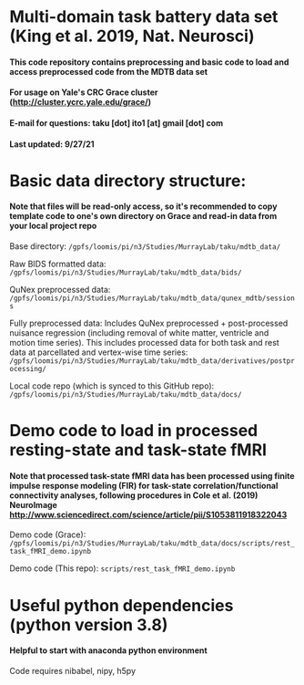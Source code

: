 # Multi-domain task battery data set (King et al. 2019, Nat. Neurosci)

#### This code repository contains preprocessing and basic code to load and access preprocessed code from the MDTB data set 
#### For usage on Yale's CRC Grace cluster (http://cluster.ycrc.yale.edu/grace/)
#### E-mail for questions: taku [dot] ito1 [at] gmail [dot] com
#### Last updated: 9/27/21


# Basic data directory structure:
#### Note that files will be read-only access, so it's recommended to copy template code to one's own directory on Grace and read-in data from your local project repo

Base directory: `/gpfs/loomis/pi/n3/Studies/MurrayLab/taku/mdtb_data/`

Raw BIDS formatted data: `/gpfs/loomis/pi/n3/Studies/MurrayLab/taku/mdtb_data/bids/`

QuNex preprocessed data: `/gpfs/loomis/pi/n3/Studies/MurrayLab/taku/mdtb_data/qunex_mdtb/sessions`

Fully preprocessed data: Includes QuNex preprocessed + post-processed nuisance regression (including removal of white matter, ventricle and motion time series). This includes processed data for both task and rest data at parcellated and vertex-wise time series: `/gpfs/loomis/pi/n3/Studies/MurrayLab/taku/mdtb_data/derivatives/postprocessing/`

Local code repo (which is synced to this GitHub repo): `/gpfs/loomis/pi/n3/Studies/MurrayLab/taku/mdtb_data/docs/`

# Demo code to load in processed resting-state and task-state fMRI
#### Note that processed task-state fMRI data has been processed using finite impulse response modeling (FIR) for task-state correlation/functional connectivity analyses, following procedures in Cole et al. (2019) NeuroImage http://www.sciencedirect.com/science/article/pii/S1053811918322043

Demo code (Grace): `/gpfs/loomis/pi/n3/Studies/MurrayLab/taku/mdtb_data/docs/scripts/rest_task_fMRI_demo.ipynb`

Demo code (This repo): `scripts/rest_task_fMRI_demo.ipynb`

# Useful python dependencies (python version 3.8)
#### Helpful to start with anaconda python environment

Code requires nibabel, nipy, h5py
